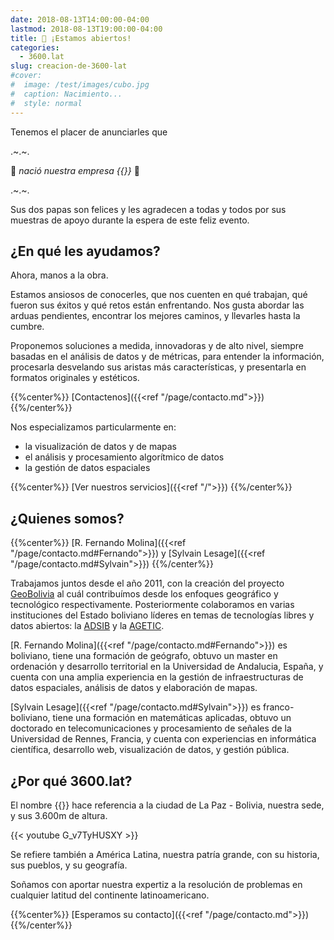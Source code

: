 ```yaml
---
date: 2018-08-13T14:00:00-04:00
lastmod: 2018-08-13T19:00:00-04:00
title: 📣 ¡Estamos abiertos!
categories:
  - 3600.lat
slug: creacion-de-3600-lat
#cover:
#  image: /test/images/cubo.jpg
#  caption: Nacimiento...
#  style: normal
---
```


Tenemos el placer de anunciarles que

<div class="enfasis">
<p>.~.~.</p>
<p>👼 <em>nació nuestra empresa {{<marca>}}</em> 👼</p>
<p>.~.~.</p>
</div>

Sus dos papas son felices y les agradecen a todas y todos por sus muestras de
apoyo durante la espera de este feliz evento.

## ¿En qué les ayudamos?

Ahora, manos a la obra.

Estamos ansiosos de conocerles, que nos cuenten en qué trabajan, qué fueron sus
éxitos y qué retos están enfrentando. Nos gusta abordar las arduas pendientes,
encontrar los mejores caminos, y llevarles hasta la cumbre.

Proponemos soluciones a medida, innovadoras y de alto nivel, siempre basadas en
el análisis de datos y de métricas, para entender la información, procesarla
desvelando sus aristas más características, y presentarla en formatos originales
y estéticos.

{{%center%}} [Contactenos]({{<ref "/page/contacto.md">}}) {{%/center%}}

Nos especializamos particularmente en:

- la visualización de datos y de mapas
- el análisis y procesamiento algorítmico de datos
- la gestión de datos espaciales

{{%center%}} [Ver nuestros servicios]({{<ref "/">}}) {{%/center%}}

## ¿Quienes somos?

{{%center%}} [R. Fernando Molina]({{<ref "/page/contacto.md#Fernando">}}) y
[Sylvain Lesage]({{<ref "/page/contacto.md#Sylvain">}}) {{%/center%}}

Trabajamos juntos desde el año 2011, con la creación del proyecto
[GeoBolivia](https://geo.gob.bo) al cuál contribuímos desde los enfoques
geográfico y tecnológico respectivamente. Posteriormente colaboramos en varias
instituciones del Estado boliviano líderes en temas de tecnologías libres y
datos abiertos: la [ADSIB](https://adsib.gob.bo) y la
[AGETIC](https://agetic.gob.bo).

[R. Fernando Molina]({{<ref "/page/contacto.md#Fernando">}}) es boliviano, tiene
una formación de geógrafo, obtuvo un master en ordenación y desarrollo
territorial en la Universidad de Andalucia, España, y cuenta con una amplia
experiencia en la gestión de infraestructuras de datos espaciales, análisis de
datos y elaboración de mapas.

[Sylvain Lesage]({{<ref "/page/contacto.md#Sylvain">}}) es franco-boliviano,
tiene una formación en matemáticas aplicadas, obtuvo un doctorado en
telecomunicaciones y procesamiento de señales de la Universidad de Rennes,
Francia, y cuenta con experiencias en informática científica, desarrollo web,
visualización de datos, y gestión pública.

## ¿Por qué 3600.lat?

El nombre {{<marca>}} hace referencia a la ciudad de La Paz - Bolivia, nuestra
sede, y sus 3.600m de altura.

{{< youtube G_v7TyHUSXY >}}

Se refiere también a América Latina, nuestra patría grande, con su historia, sus
pueblos, y su geografía.

Soñamos con aportar nuestra expertiz a la resolución de problemas en cualquier
<span class="marca">lat</span>itud del continente latinoamericano.

{{%center%}} [Esperamos su contacto]({{<ref "/page/contacto.md">}})
{{%/center%}}
